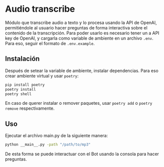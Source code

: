 # Audio transcribe
Módulo que transcribe audio a texto y lo procesa usando la API de OpenAI, permitiéndole al usuario hacer preguntas de forma interactiva sobre el contenido de la transcripción. Para poder usarlo es necesario tener un a API key de OpenAI, y cargarla como variable de ambiente en un archivo `.env`. Para eso, seguir el formato de `.env.example`.

## Instalación
Después de setear la variable de ambiente, instalar dependencias. Para eso crear ambiente virtual y usar `poetry`:

```bash
pip install poetry
poetry install
poetry shell
```

En caso de querer instalar o remover paquetes, usar `poetry add` o  `poetry remove` respectivamente.

## Uso
Ejecutar el archivo main.py de la siguiente manera:

```bash
python __main__.py -path "/path/to/mp3"   
```

De esta forma se puede interactuar con el Bot usando la consola para hacer preguntas.